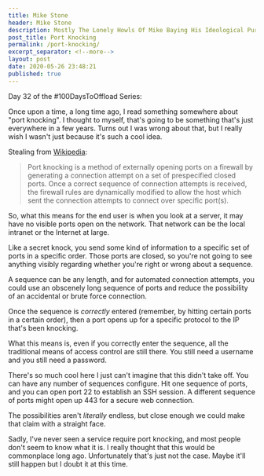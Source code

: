 ```yaml
---
title: Mike Stone
header: Mike Stone
description: Mostly The Lonely Howls Of Mike Baying His Ideological Purity At The Moon
post_title: Port Knocking
permalink: /port-knocking/
excerpt_separator: <!--more-->
layout: post
date: 2020-05-26 23:48:21
published: true
---
```


Day 32 of the #100DaysToOffload Series:

Once upon a time, a long time ago, I read something somewhere about "port knocking". I thought to myself, that's going to be something that's just everywhere in a few years. Turns out I was wrong about that, but I really wish I wasn't just because it's such a cool idea.

<!--more-->

Stealing from [Wikipedia](https://en.wikipedia.org/wiki/Port_knocking):

>Port knocking is a method of externally opening ports on a firewall by generating a connection attempt on a set of prespecified closed ports. Once a correct sequence of connection attempts is received, the firewall rules are dynamically modified to allow the host which sent the connection attempts to connect over specific port(s).

So, what this means for the end user is when you look at a server, it may have no visible ports open on the network. That network can be the local intranet or the Internet at large. 

Like a secret knock, you send some kind of information to a specific set of ports in a specific order. Those ports are closed, so you're not going to see anything visibly regarding whether you're right or wrong about a sequence.

A sequence can be any length, and for automated connection attempts, you could use an obscenely long sequence of ports and reduce the possibility of an accidental or brute force connection.

Once the sequence is _correctly_ entered (remember, by hitting certain ports in a certain order), then a port opens up for a specific protocol to the IP that's been knocking.

What this means is, even if you correctly enter the sequence, all the traditional means of access control are still there. You still need a username and you still need a password.

There's so much cool here I just can't imagine that this didn't take off. You can have any number of sequences configure. Hit one sequence of ports, and you can open port 22 to establish an SSH session. A different sequence of ports might open up 443 for a secure web connection. 

The possibilities aren't _literally_ endless, but close enough we could make that claim with a straight face. 

Sadly, I've never seen a service require port knocking, and most people don't seem to know what it is. I really thought that this would be commonplace long ago. Unfortunately that's just not the case. Maybe it'll still happen but I doubt it at this time.